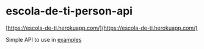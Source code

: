 # escola-de-ti-person-api

[https://escola-de-ti.herokuapp.com/](https://escola-de-ti.herokuapp.com/)

Simple API to use in [examples](https://github.com/marcosflorencio/escola-de-ti-angular)
